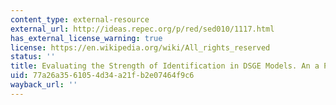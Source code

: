 ```yaml
---
content_type: external-resource
external_url: http://ideas.repec.org/p/red/sed010/1117.html
has_external_license_warning: true
license: https://en.wikipedia.org/wiki/All_rights_reserved
status: ''
title: Evaluating the Strength of Identification in DSGE Models. An a Priori Approach
uid: 77a26a35-6105-4d34-a21f-b2e07464f9c6
wayback_url: ''
---
```

